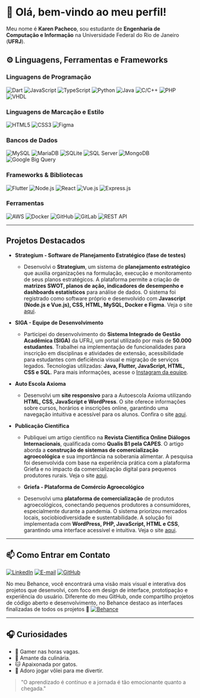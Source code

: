 # 👋 Olá, bem-vindo ao meu perfil!
Meu nome é **Karen Pacheco**, sou estudante de **Engenharia de Computação e Informação** na Universidade Federal do Rio de Janeiro (**UFRJ**).

## ⚙️ Linguagens, Ferramentas e Frameworks

### **Linguagens de Programação**
![Dart](https://img.shields.io/badge/Dart-0175C2?logo=dart&logoColor=white)
![JavaScript](https://img.shields.io/badge/JavaScript-F7DF1E?logo=javascript&logoColor=black)
![TypeScript](https://img.shields.io/badge/TypeScript-3178C6?logo=typescript&logoColor=white)
![Python](https://img.shields.io/badge/Python-3776AB?logo=python&logoColor=white)
![Java](https://img.shields.io/badge/Java-007396?logo=java&logoColor=white)
![C/C++](https://img.shields.io/badge/C%2FC%2B%2B-00599C?logo=c%2B%2B&logoColor=white)
![PHP](https://img.shields.io/badge/PHP-777BB4?logo=php&logoColor=white)
![VHDL](https://img.shields.io/badge/VHDL-8B0000?logoColor=white)

### **Linguagens de Marcação e Estilo**
![HTML5](https://img.shields.io/badge/HTML5-E34F26?logo=html5&logoColor=white)
![CSS3](https://img.shields.io/badge/CSS3-1572B6?logo=css3&logoColor=white)
![Figma](https://img.shields.io/badge/Figma-F24E1E?logo=figma&logoColor=white)

### **Bancos de Dados**
![MySQL](https://img.shields.io/badge/MySQL-4479A1?logo=mysql&logoColor=white)
![MariaDB](https://img.shields.io/badge/MariaDB-003545?logo=mariadb&logoColor=white)
![SQLite](https://img.shields.io/badge/SQLite-003B57?logo=sqlite&logoColor=white)
![SQL Server](https://img.shields.io/badge/SQL_Server-CC2927?logo=microsoft-sql-server&logoColor=white)
![MongoDB](https://img.shields.io/badge/MongoDB-47A248?logo=mongodb&logoColor=white)
![Google Big Query](https://img.shields.io/badge/Google_BigQuery-4285F4?logo=google-cloud&logoColor=white)

### **Frameworks & Bibliotecas**
![Flutter](https://img.shields.io/badge/Flutter-02569B?logo=flutter&logoColor=white)
![Node.js](https://img.shields.io/badge/Node.js-339933?logo=node.js&logoColor=white)
![React](https://img.shields.io/badge/React-61DAFB?logo=react&logoColor=black)
![Vue.js](https://img.shields.io/badge/Vue.js-4FC08D?logo=vue.js&logoColor=white)
![Express.js](https://img.shields.io/badge/Express.js-000000?logo=express&logoColor=white)

### **Ferramentas**
![AWS](https://img.shields.io/badge/AWS-232F3E?logo=amazon-aws&logoColor=white)
![Docker](https://img.shields.io/badge/Docker-2496ED?logo=docker&logoColor=white)
![GitHub](https://img.shields.io/badge/GitHub-100000?logo=github&logoColor=white)
![GitLab](https://img.shields.io/badge/GitLab-FC6D26?logo=gitlab&logoColor=white)
![REST API](https://img.shields.io/badge/REST_API-02569B?logo=api&logoColor=white)

---

## Projetos Destacados

- **Strategium - Software de Planejamento Estratégico (fase de testes)**  
  - Desenvolvi o **Strategium**, um sistema de **planejamento estratégico** que auxilia organizações na formulação, execução e monitoramento de seus planos estratégicos. A plataforma permite a criação de **matrizes SWOT, planos de ação, indicadores de desempenho e dashboards estatísticos** para análise de dados. O sistema foi registrado como software próprio e desenvolvido com **Javascript (Node.js e Vue.js), CSS, HTML, MySQL, Docker e Figma**.
Veja o site [aqui](http://146.164.63.64:3000).

- **SIGA - Equipe de Desenvolvimento**  
  - Participei do desenvolvimento do **Sistema Integrado de Gestão Acadêmica (SIGA)** da UFRJ, um portal utilizado por mais de **50.000 estudantes**. Trabalhei na implementação de funcionalidades para inscrição em disciplinas e atividades de extensão, acessibilidade para estudantes com deficiência visual e migração de serviços legados. Tecnologias utilizadas: **Java, Flutter, JavaScript, HTML, CSS e SQL**. Para mais informações, acesse o [Instagram da equipe](https://www.instagram.com/equipesiga_ufrj/).

- **Auto Escola Axioma**  
  - Desenvolvi um **site responsivo** para a Autoescola Axioma utilizando **HTML, CSS, JavaScript e WordPress**. O site oferece informações sobre cursos, horários e inscrições online, garantindo uma navegação intuitiva e acessível para os alunos. Confira o site [aqui](https://autoescolaaxioma.com.br/).

- **Publicação Científica**  
  - Publiquei um artigo científico na **Revista Científica Online Diálogos Internacionais**, qualificada como **Qualis B1 pela CAPES**. O artigo aborda a **construção de sistemas de comercialização agroecológica** e sua importância na soberania alimentar. A pesquisa foi desenvolvida com base na experiência prática com a plataforma Griefa e no impacto da comercialização digital para pequenos produtores rurais. Veja o site [aqui](dialogosinternacionais.com.br).
 
  - **Griefa - Plataforma de Comércio Agroecológico**  
  - Desenvolvi uma **plataforma de comercialização** de produtos agroecológicos, conectando pequenos produtores a consumidores, especialmente durante a pandemia. O sistema priorizou mercados locais, sociobiodiversidade e sustentabilidade. A solução foi implementada com **WordPress, PHP, JavaScript, HTML e CSS**, garantindo uma interface acessível e intuitiva. Veja o site [aqui](https://griefa.cestaagroecologica.com.br/).

---

## 📫 Como Entrar em Contato
[![LinkedIn](https://img.shields.io/badge/LinkedIn-0077B5?logo=linkedin&logoColor=white)](https://www.linkedin.com/in/karen-pacheco-740bb7174)
[![E-mail](https://img.shields.io/badge/Gmail-D14836?logo=gmail&logoColor=white)](mailto:karenpacheco16@poli.ufrj.br)
[![GitHub](https://img.shields.io/badge/GitHub-100000?logo=github&logoColor=white)](https://github.com/srtapacheco)

No meu Behance, você encontrará uma visão mais visual e interativa dos projetos que desenvolvi, com foco em design de interface, prototipação e experiência do usuário. Diferente do meu GitHub, onde compartilho projetos de código aberto e desenvolvimento, no Behance destaco as interfaces finalizadas de todos os projetos 🚀
[![Behance](https://img.shields.io/badge/Behance-1769FF?logo=behance&logoColor=white)](https://www.behance.net/karenpacheco18)

---

## 🎧 Curiosidades

- 👾 Gamer nas horas vagas.  
- 🍳 Amante da culinária.  
- 🐱 Apaixonada por gatos.  
- 🏐 Adoro jogar vôlei para me divertir.  

> "O aprendizado é contínuo e a jornada é tão emocionante quanto a chegada."

